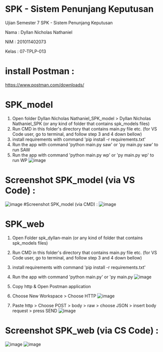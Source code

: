 # SPK - Sistem Penunjang Keputusan
 Ujian Semester 7 SPK - Sistem Penunjang Keputusan

Nama  : Dyllan Nicholas Nathaniel

NIM   : 201011402073

Kelas : 07-TPLP-013

# install Postman :
https://www.postman.com/downloads/

# SPK_model
1. Open folder Dyllan Nicholas Nathaniel_SPK_model > Dyllan Nicholas Nathaniel_SPK (or any kind of folder that contains spk_models files)
2. Run CMD in this folder's directory that contains main.py file etc. (for VS Code user, go to terminal, and follow step 3 and 4 down bellow)
3. install requirements with command 'pip install -r requirements.txt'
4. Run the app with command 'python main.py saw' or 'py main.py saw' to run SAW
5. Run the app with command 'python main.py wp' or 'py main.py wp' to run WP
![image](https://github.com/D3Xect/SPK/assets/114375108/6257baca-453e-442a-aa8d-787d44826e64)


# Screenshot SPK_model (via VS Code) :
![image](https://github.com/D3Xect/SPK/assets/114375108/9c93d9c8-03b9-447c-b59d-789db510436b)
#Screenshot SPK_model (via CMD) :
![image](https://github.com/D3Xect/SPK/assets/114375108/91a70119-b926-4264-bc8d-48c097920853)



# SPK_web
1. Open Folder spk_dyllan-main (or any kind of folder that contains spk_models files)
2. Run CMD in this folder's directory that contains main.py file etc. (for VS Code user, go to terminal, and follow step 3 and 4 down bellow)
3. install requirements with command 'pip install -r requirements.txt'
4. Run the app with command 'python main.py' or 'py main.py
![image](https://github.com/D3Xect/SPK/assets/114375108/d2312662-47a4-4e6b-b433-33e01459818d)

5. Copy http & Open Postman application
6. Choose New Workspace > Choose HTTP
![image](https://github.com/D3Xect/SPK/assets/114375108/0f04b492-319e-47df-9862-bc38c2481b9a)

7. Paste http > Choose POST > body > raw > choose JSON > insert body request > press SEND
![image](https://github.com/D3Xect/SPK/assets/114375108/16129d62-53f1-4f42-84bb-482b45e7eeef)


# Screenshot SPK_web (via CS Code) :
![image](https://github.com/D3Xect/SPK/assets/114375108/10b0e1cb-45ed-4549-8728-de1e987ccf0a)
![image](https://github.com/D3Xect/SPK/assets/114375108/ce9715bf-973f-4118-a739-342afb98d7fe)


